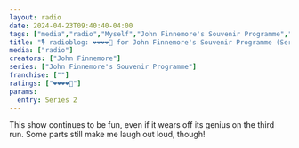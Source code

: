 ```yaml
---
layout: radio
date: 2024-04-23T09:40:40-04:00
tags: ["media","radio","Myself","John Finnemore's Souvenir Programme","John Finnemore"]
title: "🎙️ radioblog: ❤️❤️❤️❤️🖤 for John Finnemore's Souvenir Programme (Series 2)"
media: ["radio"]
creators: ["John Finnemore"]
series: ["John Finnemore's Souvenir Programme"]
franchise: [""]
ratings: ["❤️❤️❤️❤️🖤"]
params:
  entry: Series 2
---
```

This show continues to be fun, even if it wears off its genius on the third run. Some parts still make me laugh out loud, though!

